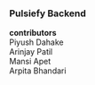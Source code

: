 ### Pulsiefy Backend
**contributors** <br/>
Piyush Dahake\
Arinjay Patil\
Mansi Apet\
Arpita Bhandari